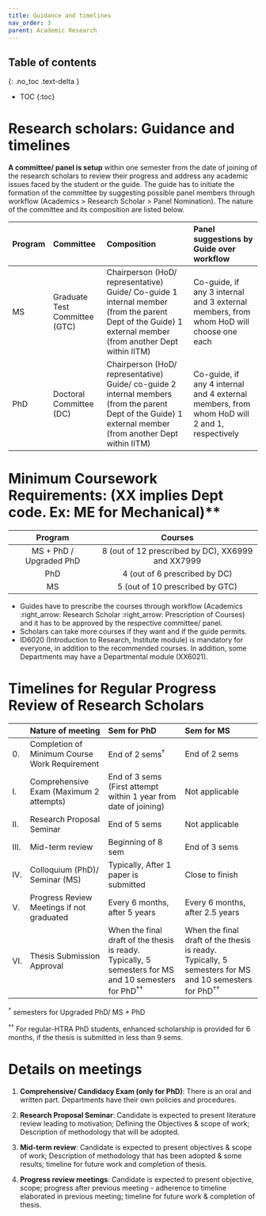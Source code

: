 ```yaml
---
title: Guidance and timelines
nav_order: 3
parent: Academic Research
---
```

## Table of contents
{: .no_toc .text-delta } 
* TOC
{:toc}

# Research scholars: Guidance and timelines

**A committee/ panel is setup** within one semester from the date of joining of the research scholars to review their progress and address any academic issues faced by the student or the guide. The guide has to initiate the formation of the committee  by suggesting possible panel members through workflow (Academics \> Research Scholar \> Panel Nomination). The nature of the committee and its composition are listed below.

| Program | Committee | Composition | Panel suggestions by Guide over workflow |
| :---- | :---- | :---- | :---- |
| MS | Graduate Test Committee (GTC) | Chairperson (HoD/ representative) Guide/ Co-guide 1 internal member (from the parent Dept of the Guide) 1 external member (from another Dept within IITM) | Co-guide, if any 3 internal and 3 external members, from whom HoD will choose one each |
| PhD | Doctoral Committee (DC) | Chairperson (HoD/ representative) Guide/ co-guide 2 internal members (from the parent Dept of the Guide) 1 external member (from another Dept within IITM) | Co-guide, if any 4 internal and 4 external members, from whom HoD will 2 and 1, respectively |

# Minimum Coursework Requirements: (XX implies Dept code. Ex: ME for Mechanical)**

| Program | Courses |
| :---: | :---: |
| MS \+ PhD / Upgraded PhD | 8 (out of 12 prescribed by DC), XX6999 and XX7999 |
| PhD | 4 (out of 6 prescribed by DC) |
| MS | 5 (out of 10 prescribed by GTC) |

* Guides have to prescribe the courses through workflow (Academics :right_arrow: Research Scholar :right_arrow: Prescription of Courses) and it has to be approved by the respective committee/ panel.
* Scholars can take more courses if they want and if the guide permits.   
* ID6020 (Introduction to Research, Institute module) is mandatory for everyone, in addition to the recommended courses. In addition, some Departments may have a Departmental module (XX6021).

# Timelines for Regular Progress Review of Research Scholars

|  | Nature of meeting | Sem for PhD                                                                                         | Sem for MS |
| :---- | :---- |:----------------------------------------------------------------------------------------------------| :---- |
| 0. | Completion of Minimum Course Work Requirement | End of 2 sems<sup>†</sup>                                                                           | End of 2 sems |
| I. | Comprehensive Exam (Maximum 2 attempts) | End of 3 sems (First attempt within 1 year from date of joining)                                    | Not applicable |
| II. | Research Proposal Seminar | End of 5 sems                                                                                       | Not applicable |
| III. | Mid-term review | Beginning of 8 sem                                                                                  | End of 3 sems |
| IV. | Colloquium (PhD)/ Seminar (MS) | Typically, After 1 paper is submitted                                                               | Close to finish |
| V. | Progress Review Meetings if not graduated | Every 6 months, after 5 years                                                                       | Every 6 months, after 2.5 years |
| VI. | Thesis Submission Approval | When the final draft of the thesis is ready. Typically, 5 semesters for MS and 10 semesters for PhD<sup>†</sup><sup>†</sup>   | When the final draft of the thesis is ready. Typically, 5 semesters for MS and 10 semesters for PhD<sup>†</sup><sup>†</sup> |

<sup>†</sup> semesters for Upgraded PhD/ MS \+ PhD

<sup>†</sup><sup>†</sup> For regular-HTRA PhD students, enhanced scholarship is provided for 6 months, if the thesis is submitted in less than 9 sems.

# Details on meetings

1. **Comprehensive/ Candidacy Exam (only for PhD)**: There is an oral and written part. Departments have their own policies and procedures.

2. **Research Proposal Seminar**: Candidate is expected to present literature review leading to motivation; Defining the Objectives & scope of work; Description of methodology that will be adopted. 

3. **Mid-term review**: Candidate is expected to present objectives & scope of work; Description of methodology that has been adopted & some results; timeline for future work and completion of thesis. 

4. **Progress review meetings**: Candidate is expected to present objective, scope; progress after previous meeting \- adherence to timeline elaborated in previous meeting; timeline for future work & completion of thesis.

   

